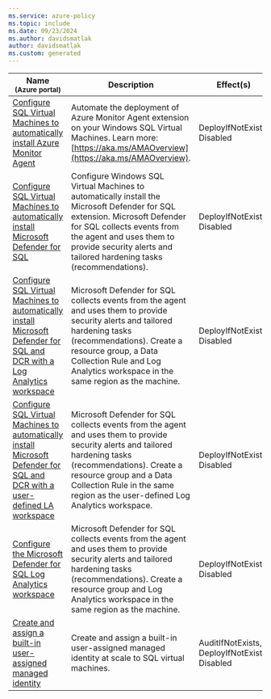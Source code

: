 ```yaml
---
ms.service: azure-policy
ms.topic: include
ms.date: 09/23/2024
ms.author: davidsmatlak
author: davidsmatlak
ms.custom: generated
---
```


|Name<br /><sub>(Azure portal)</sub> |Description |Effect(s) |Version<br /><sub>(GitHub)</sub> |
|---|---|---|---|
|[Configure SQL Virtual Machines to automatically install Azure Monitor Agent](https://portal.azure.com/#blade/Microsoft_Azure_Policy/PolicyDetailBlade/definitionId/%2Fproviders%2FMicrosoft.Authorization%2FpolicyDefinitions%2Ff91991d1-5383-4c95-8ee5-5ac423dd8bb1) |Automate the deployment of Azure Monitor Agent extension on your Windows SQL Virtual Machines. Learn more: [https://aka.ms/AMAOverview](https://aka.ms/AMAOverview). |DeployIfNotExists, Disabled |[1.5.0](https://github.com/Azure/azure-policy/blob/master/built-in-policies/policyDefinitions/Security%20Center/MDC_DfSQL_DeployWindowsAMA_VM.json) |
|[Configure SQL Virtual Machines to automatically install Microsoft Defender for SQL](https://portal.azure.com/#blade/Microsoft_Azure_Policy/PolicyDetailBlade/definitionId/%2Fproviders%2FMicrosoft.Authorization%2FpolicyDefinitions%2Fddca0ddc-4e9d-4bbb-92a1-f7c4dd7ef7ce) |Configure Windows SQL Virtual Machines to automatically install the Microsoft Defender for SQL extension. Microsoft Defender for SQL collects events from the agent and uses them to provide security alerts and tailored hardening tasks (recommendations). |DeployIfNotExists, Disabled |[1.5.0](https://github.com/Azure/azure-policy/blob/master/built-in-policies/policyDefinitions/Security%20Center/MDC_DfSQL_DeployMicrosoftDefenderForSQLWindowsAgent_VM.json) |
|[Configure SQL Virtual Machines to automatically install Microsoft Defender for SQL and DCR with a Log Analytics workspace](https://portal.azure.com/#blade/Microsoft_Azure_Policy/PolicyDetailBlade/definitionId/%2Fproviders%2FMicrosoft.Authorization%2FpolicyDefinitions%2Fc859b78a-a128-4376-a838-e97ce6625d16) |Microsoft Defender for SQL collects events from the agent and uses them to provide security alerts and tailored hardening tasks (recommendations). Create a resource group, a Data Collection Rule and Log Analytics workspace in the same region as the machine. |DeployIfNotExists, Disabled |[1.7.0](https://github.com/Azure/azure-policy/blob/master/built-in-policies/policyDefinitions/Security%20Center/MDC_DfSQL_AMA_DefaultPipeline_VM.json) |
|[Configure SQL Virtual Machines to automatically install Microsoft Defender for SQL and DCR with a user-defined LA workspace](https://portal.azure.com/#blade/Microsoft_Azure_Policy/PolicyDetailBlade/definitionId/%2Fproviders%2FMicrosoft.Authorization%2FpolicyDefinitions%2F04754ef9-9ae3-4477-bf17-86ef50026304) |Microsoft Defender for SQL collects events from the agent and uses them to provide security alerts and tailored hardening tasks (recommendations). Create a resource group and a Data Collection Rule in the same region as the user-defined Log Analytics workspace. |DeployIfNotExists, Disabled |[1.8.0](https://github.com/Azure/azure-policy/blob/master/built-in-policies/policyDefinitions/Security%20Center/MDC_DfSQL_AMA_UserWorkspacePipeline_VM.json) |
|[Configure the Microsoft Defender for SQL Log Analytics workspace](https://portal.azure.com/#blade/Microsoft_Azure_Policy/PolicyDetailBlade/definitionId/%2Fproviders%2FMicrosoft.Authorization%2FpolicyDefinitions%2F242300d6-1bfc-4d64-8d01-cee583709ebd) |Microsoft Defender for SQL collects events from the agent and uses them to provide security alerts and tailored hardening tasks (recommendations). Create a resource group and Log Analytics workspace in the same region as the machine. |DeployIfNotExists, Disabled |[1.4.0](https://github.com/Azure/azure-policy/blob/master/built-in-policies/policyDefinitions/Security%20Center/MDC_DfSQL_DeployDefaultWorkspace.json) |
|[Create and assign a built-in user-assigned managed identity](https://portal.azure.com/#blade/Microsoft_Azure_Policy/PolicyDetailBlade/definitionId/%2Fproviders%2FMicrosoft.Authorization%2FpolicyDefinitions%2F09963c90-6ee7-4215-8d26-1cc660a1682f) |Create and assign a built-in user-assigned managed identity at scale to SQL virtual machines. |AuditIfNotExists, DeployIfNotExists, Disabled |[1.7.0](https://github.com/Azure/azure-policy/blob/master/built-in-policies/policyDefinitions/Security%20Center/MDC_DfSQL_AddUserAssignedIdentity_VM.json) |
